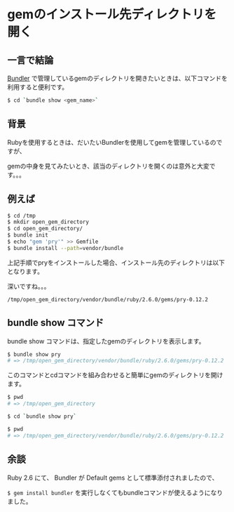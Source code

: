 # gemのインストール先ディレクトリを開く

## 一言で結論

[Bundler](https://github.com/bundler/bundler) で管理しているgemのディレクトリを開きたいときは、以下コマンドを利用すると便利です。

```bash
$ cd `bundle show <gem_name>`
```

## 背景

Rubyを使用するときは、だいたいBundlerを使用してgemを管理しているのですが、

gemの中身を見てみたいとき、該当のディレクトリを開くのは意外と大変です。。。

## 例えば

```bash
$ cd /tmp
$ mkdir open_gem_directory
$ cd open_gem_directory/
$ bundle init
$ echo "gem 'pry'" >> Gemfile
$ bundle install --path=vendor/bundle
```

上記手順でpryをインストールした場合、インストール先のディレクトリは以下となります。

深いですね。。。

`/tmp/open_gem_directory/vendor/bundle/ruby/2.6.0/gems/pry-0.12.2`

## bundle show コマンド

bundle show コマンドは、指定したgemのディレクトリを表示します。

```bash
$ bundle show pry
# => /tmp/open_gem_directory/vendor/bundle/ruby/2.6.0/gems/pry-0.12.2
```

このコマンドとcdコマンドを組み合わせると簡単にgemのディレクトリを開けます。

```bash
$ pwd
# => /tmp/open_gem_directory

$ cd `bundle show pry`

$ pwd
# => /tmp/open_gem_directory/vendor/bundle/ruby/2.6.0/gems/pry-0.12.2
```

## 余談

Ruby 2.6 にて、 Bundler が Default gems として標準添付されましたので、

`$ gem install bundler` を実行しなくてもbundleコマンドが使えるようになりました。
